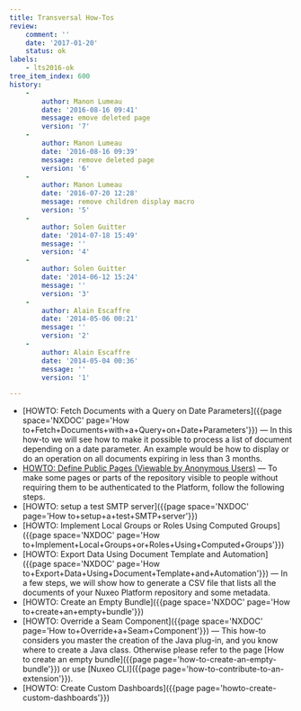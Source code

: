 ```yaml
---
title: Transversal How-Tos
review:
    comment: ''
    date: '2017-01-20'
    status: ok
labels:
    - lts2016-ok
tree_item_index: 600
history:
    -
        author: Manon Lumeau
        date: '2016-08-16 09:41'
        message: emove deleted page
        version: '7'
    -
        author: Manon Lumeau
        date: '2016-08-16 09:39'
        message: remove deleted page
        version: '6'
    -
        author: Manon Lumeau
        date: '2016-07-20 12:28'
        message: remove children display macro
        version: '5'
    -
        author: Solen Guitter
        date: '2014-07-18 15:49'
        message: ''
        version: '4'
    -
        author: Solen Guitter
        date: '2014-06-12 15:24'
        message: ''
        version: '3'
    -
        author: Alain Escaffre
        date: '2014-05-06 00:21'
        message: ''
        version: '2'
    -
        author: Alain Escaffre
        date: '2014-05-04 00:36'
        message: ''
        version: '1'

---
```

*   [HOWTO: Fetch Documents with a Query on Date Parameters]({{page space='NXDOC' page='How to+Fetch+Documents+with+a+Query+on+Date+Parameters'}}) &mdash; <span class="smalltext">In this how-to we will see how to make it possible to process a list of document depending on a date parameter. An example would be how to display or do an operation on all documents expiring in less than 3 months.</span>
*   [HOWTO: Define Public Pages (Viewable by Anonymous Users)](/pages/viewpage.action?pageId=3343531) &mdash; <span class="smalltext">To make some pages or parts of the repository visible to people without requiring them to be authenticated to the Platform, follow the following steps.</span>
*   [HOWTO: setup a test SMTP server]({{page space='NXDOC' page='How to+setup+a+test+SMTP+server'}})
*   [HOWTO: Implement Local Groups or Roles Using Computed Groups]({{page space='NXDOC' page='How to+Implement+Local+Groups+or+Roles+Using+Computed+Groups'}})
*   [HOWTO: Export Data Using Document Template and Automation]({{page space='NXDOC' page='How to+Export+Data+Using+Document+Template+and+Automation'}}) &mdash; <span class="smalltext">In a few steps, we will show how to generate a CSV file that lists all the documents of your Nuxeo Platform repository and some metadata.</span>
*   [HOWTO: Create an Empty Bundle]({{page space='NXDOC' page='How to+create+an+empty+bundle'}})
*   [HOWTO: Override a Seam Component]({{page space='NXDOC' page='How to+Override+a+Seam+Component'}}) &mdash; <span class="smalltext">This how-to considers you master the creation of the Java plug-in, and you know where to create a Java class. Otherwise please refer to the page [How to create an empty bundle]({{page page='how-to-create-an-empty-bundle'}}) or use [Nuxeo CLI]({{page page='how-to-contribute-to-an-extension'}}).
*   [HOWTO: Create Custom Dashboards]({{page page='howto-create-custom-dashboards'}})
